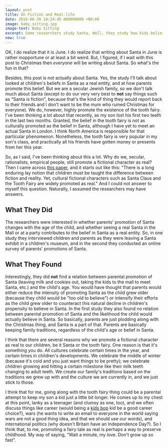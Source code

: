 ```yaml
---
layout: post
title: On Fiction and Real-life
date: 2016-06-30 10:24:45.000000000 +00:00
image: baby_sitting.jpg
image-text: Baby Sitting
excerpt: Some researchers study Santa. Well, they study how kids belief in Santa develops. How cool is that??
new: true
---
```


OK, I do realize that it is June. I do realize that writing about Santa in June is rather inopportune or at least a bit weird. But, I figured, if I wait with this post to Christmas then *everyone* will be writing about Santa. So what's the fun in that?

Besides, this post is not actually about Santa. Yes, the study I'll talk about looked at children's beliefs in Santa as a real entity, and at how parents promote this belief. But we are a secular Jewish family, so we don't talk much about Santa (except to do our very very best to **not** say things such as "Santa is fiction", because that's the kind of thing they would report back to their friends and I don't want to be the mum who ruined Christmas for everyone). We do, however, highly promote the existence of the tooth fairy. I've been thinking a lot about that recently, as my son lost his first two teeth in the last two months. Granted, the belief in the tooth fairy is not as culturally promoted as the belief in Santa, although I have yet to meet an actual Santa in London. I think North America is responsible for that particular phenomenon. Nonetheless, the tooth fairy is very popular in my son's class, and practically all his friends have gotten money or presents from her this year.

So, as I said, I've been thinking about this a lot. Why do we, secular, rationalists, empirical people, still promote a fictional character as real? Then I came across [this paper](http://www.sciencedirect.com/science/article/pii/S0885201416300375), and it starts out like this: "There is a long enduring lay notion that children must be taught the difference between fiction and reality. Yet, cultural fictional characters such as Santa Claus and the Tooth Fairy are widely promoted as real." And I could not answer to myself this question. Naturally, I assumed the researchers may have answers.

## What They Did
The researchers were interested in whether parents' promotion of Santa changes with the age of the child, and whether seeing a real Santa in the Mall or at a party contributes to the belief in Santa as a real entity. So, in one study they interviewed children and parents as they were leaving a Santa exhibit in a children's museum, and in the second they conducted an online survey of parents' promotions of Santa.

## What They Found
Interestingly, they did **not** find a relation between parental promotion of Santa (leaving milk and cookies out, taking the kids to the mall to meet Santa, etc.) and the child's age. You would have thought that parents would either reduce the intensity of promoting Santa as the child grew older (because they child would be "too old to believe") or intensify their efforts as the child grew older to counteract this natural decline in children's propensity to believe in Santa. In the first study they also found no relation between parental promotion of Santa and the likelihood the child would actually believe in Santa. So basically, parents are just plodding along with the Christmas thing, and Santa is a part of that. Parents are basically keeping family traditions, regardless of the child's age or belief in Santa.

I think that there are several reasons why we promote a fictional character as real to our children, be it Santa or the tooth fairy. One reason is that it's something you do. All cultures celebrate certain times in the year, and certain times in children's developments. We celebrate the middle of winter (because it's cold and you just want things to be pretty); we celebrate children growing and hitting a certain milestone like their milk teeth changing to adult teeth. We create our family's traditions based on the traditions we grew up with and the culture we are currently in, and we just stick to those.

I think that for me, going along with the tooth fairy thing could be a parental attempt to keep my son a kid just a little bit longer. He comes up to my chest at this point, lanky as a teenager (and clumsy as one, too), and we often discuss things like career (would being a [kids bop](http://kidzbop.com/) kid be a good career choice?), wars (he wants to write an email to everyone in the world saying wars are not a good thing idea, and that we should use our words), and international politics (why doesn't Britain have an Independence Day?). So I think that, to me, promoting a fairy tale as real is perhaps a way to preserve childhood. My way of saying, "Wait a minute, my love. Don't grow up so fast".
